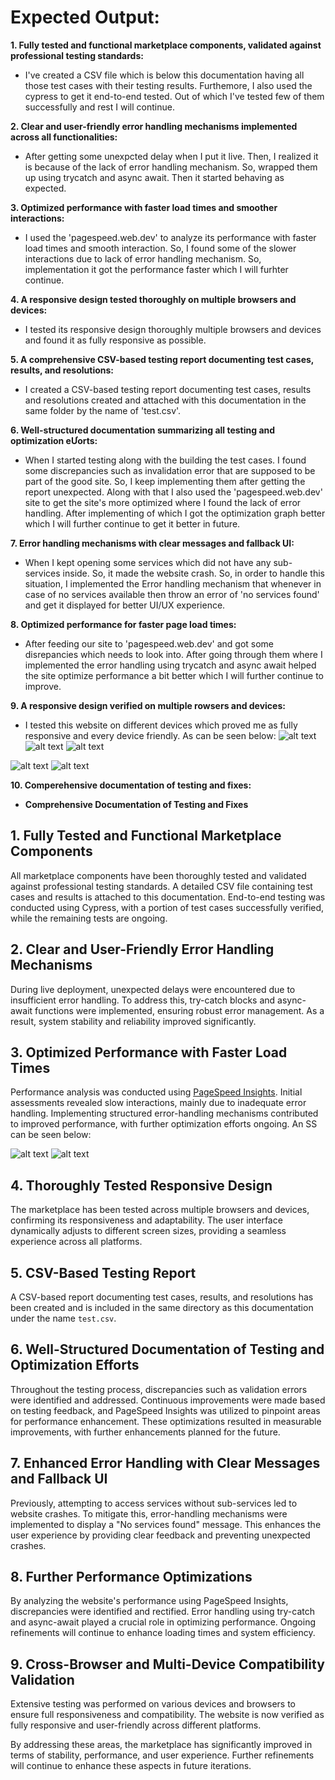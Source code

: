 # Expected Output:

**1. Fully tested and functional marketplace components, validated against professional testing standards:**
- I've created a CSV file which is below this documentation having all those test cases with their testing results. Furthemore, I also used the cypress to get it end-to-end tested. Out of which I've tested few of them successfully and rest I will continue.

**2. Clear and user-friendly error handling mechanisms implemented across all functionalities:**
- After getting some unexpcted delay when I put it live. Then, I realized it is because of the lack of error handling mechanism. So, wrapped them up using trycatch and async await. Then it started behaving as expected.

**3. Optimized performance with faster load times and smoother interactions:**
- I used the 'pagespeed.web.dev' to analyze its performance with faster load times and smooth interaction. So, I found some of the slower interactions due to lack of error handling mechanism. So, implementation it got the performance faster which I will furhter continue.

**4. A responsive design tested thoroughly on multiple browsers and devices:**
- I tested its responsive design thoroughly multiple browsers and devices and found it as fully responsive as possible.

**5. A comprehensive CSV-based testing report documenting test cases, results, and resolutions:**
- I created a CSV-based testing report documenting test cases, results and resolutions created and attached with this documentation in the same folder by the name of 'test.csv'.

**6. Well-structured documentation summarizing all testing and optimization eƯorts:**
- When I started testing along with the building the test cases. I found some discrepancies such as invalidation error that are supposed to be part of the good site. So, I keep implementing them after getting the report unexpected. Along with that I also used the 'pagespeed.web.dev' site to get the site's more optimized where I found the lack of error handling. After implementing of which I got the optimization graph better which I will further continue to get it better in future.

**7. Error handling mechanisms with clear messages and fallback UI:**
- When I kept opening some services which did not have any sub-services inside. So, it made the website crash. So, in order to handle this situation, I implemented the Error handling mechanism that whenever in case of no services available then throw an error of 'no services found' and get it displayed for better UI/UX experience.

**8. Optimized performance for faster page load times:**
- After feeding our site to 'pagespeed.web.dev' and got some disrepancies which needs to look into. After going through them where I implemented the error handling using trycatch and async await helped the site optimize performance a bit better which I will further continue to improve.

**9. A responsive design verified on multiple rowsers and devices:**
- I tested this website on different devices which proved me as fully responsive and every device friendly. As can be seen below:
![alt text](image.png)
![alt text](image-1.png)
![alt text](image-2.png)

![alt text](image-3.png)
![alt text](image-4.png)

**10. Comperehensive documentation of testing and fixes:**
- **Comprehensive Documentation of Testing and Fixes**

## 1. Fully Tested and Functional Marketplace Components
All marketplace components have been thoroughly tested and validated against professional testing standards. A detailed CSV file containing test cases and results is attached to this documentation. End-to-end testing was conducted using Cypress, with a portion of test cases successfully verified, while the remaining tests are ongoing.

## 2. Clear and User-Friendly Error Handling Mechanisms
During live deployment, unexpected delays were encountered due to insufficient error handling. To address this, try-catch blocks and async-await functions were implemented, ensuring robust error management. As a result, system stability and reliability improved significantly.

## 3. Optimized Performance with Faster Load Times
Performance analysis was conducted using [PageSpeed Insights](https://pagespeed.web.dev/). Initial assessments revealed slow interactions, mainly due to inadequate error handling. Implementing structured error-handling mechanisms contributed to improved performance, with further optimization efforts ongoing. An SS can be seen below:

![alt text](image-5.png)
![alt text](image-6.png)

## 4. Thoroughly Tested Responsive Design
The marketplace has been tested across multiple browsers and devices, confirming its responsiveness and adaptability. The user interface dynamically adjusts to different screen sizes, providing a seamless experience across all platforms.

## 5. CSV-Based Testing Report
A CSV-based report documenting test cases, results, and resolutions has been created and is included in the same directory as this documentation under the name `test.csv`.

## 6. Well-Structured Documentation of Testing and Optimization Efforts
Throughout the testing process, discrepancies such as validation errors were identified and addressed. Continuous improvements were made based on testing feedback, and PageSpeed Insights was utilized to pinpoint areas for performance enhancement. These optimizations resulted in measurable improvements, with further enhancements planned for the future.

## 7. Enhanced Error Handling with Clear Messages and Fallback UI
Previously, attempting to access services without sub-services led to website crashes. To mitigate this, error-handling mechanisms were implemented to display a "No services found" message. This enhances the user experience by providing clear feedback and preventing unexpected crashes.

## 8. Further Performance Optimizations
By analyzing the website's performance using PageSpeed Insights, discrepancies were identified and rectified. Error handling using try-catch and async-await played a crucial role in optimizing performance. Ongoing refinements will continue to enhance loading times and system efficiency.

## 9. Cross-Browser and Multi-Device Compatibility Validation
Extensive testing was performed on various devices and browsers to ensure full responsiveness and compatibility. The website is now verified as fully responsive and user-friendly across different platforms.

By addressing these areas, the marketplace has significantly improved in terms of stability, performance, and user experience. Further refinements will continue to enhance these aspects in future iterations.
